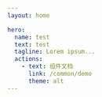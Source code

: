 ```yaml
---
layout: home

hero:
  name: test
  text: test
  tagline: Lorem ipsum...
  actions:
    - text: 组件文档
      link: /common/demo
      theme: alt
---
```

